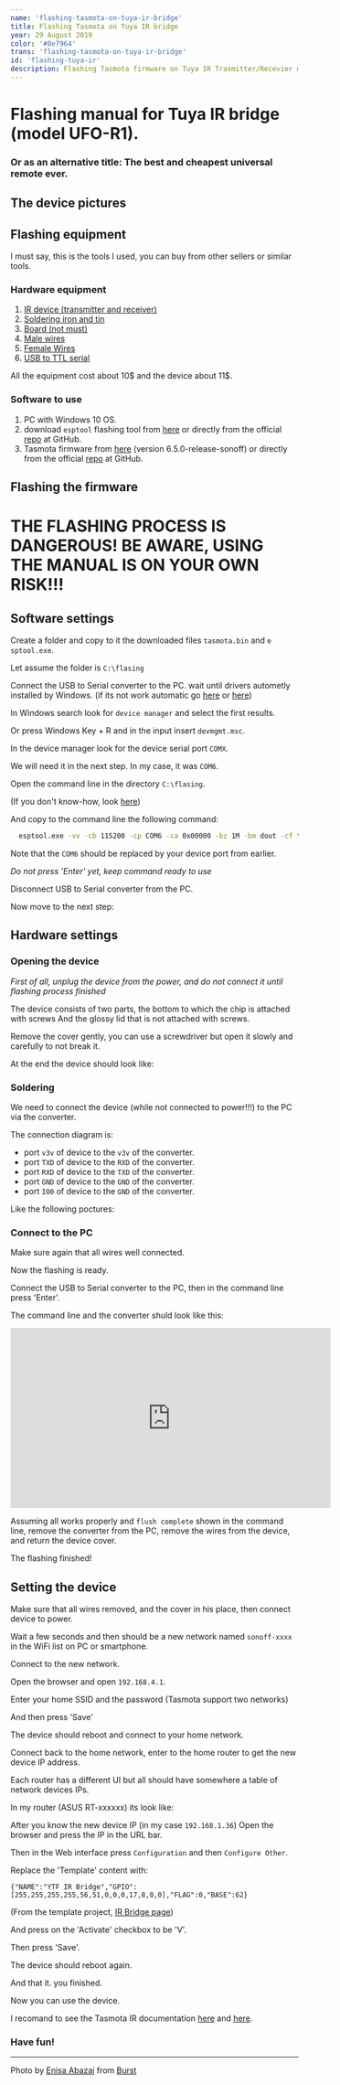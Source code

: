 ```yaml
---
name: 'flashing-tasmota-on-tuya-ir-bridge'
title: Flashing Tasmota on Tuya IR bridge
year: 29 August 2019
color: '#8e7964'
trans: 'flashing-tasmota-on-tuya-ir-bridge'
id: 'flashing-tuya-ir'
description: Flashing Tasmota firmware on Tuya IR Trasmitter/Recevier manual
---
```


# Flashing manual for Tuya IR bridge (model UFO-R1).

### Or as an alternative title: The best and cheapest universal remote ever. 

## The device pictures


<image-responsive class="center" imageURL="blog/flashing-tuya-ir/device-1.jpg"  alt="Device"/>
<image-responsive class="center" imageURL="blog/flashing-tuya-ir/device-2.jpg"  alt="Device"/>
<image-responsive class="center" imageURL="blog/flashing-tuya-ir/device-3.jpg"  alt="Device"/>
<image-responsive class="center" imageURL="blog/flashing-tuya-ir/device-4.gif"  alt="Device"/>


## Flashing equipment

I must say, this is the tools I used, you can buy from other sellers or similar tools.

### Hardware equipment

1. [IR device (transmitter and receiver)](https://www.aliexpress.com/item/33004692351.html?spm=a2g0s.9042311.0.0.2e4d4c4dKvphql)
1. [Soldering iron and tin](https://www.aliexpress.com/item/924260113.html?spm=a2g0s.9042311.0.0.27424c4doJgn8c)
1. [Board (not must)](https://www.aliexpress.com/item/32701019904.html?spm=a2g0s.9042311.0.0.27424c4doJgn8c)
1. [Male wires](https://www.aliexpress.com/item/32701019904.html?spm=a2g0s.9042311.0.0.27424c4doJgn8c)
1. [Female Wires](https://www.aliexpress.com/item/32636873838.html?spm=a2g0s.9042311.0.0.27424c4dLBkmSl)
1. [USB to TTL serial](https://www.aliexpress.com/item/32969146794.html?spm=a2g0s.9042311.0.0.27424c4dLBkmSl)


<image-responsive class="center" imageURL="blog/flashing-tuya-ir/hardware.jpg"  alt="Hardware"/>

All the equipment cost about 10$ and the device about 11$.

### Software to use

1. PC with Windows 10 OS.
1. download `esptool` flashing tool from [here](/assets/esptool.exe) or directly from the official [repo](https://github.com/espressif/esptool) at GitHub.
1. Tasmota firmware from [here](/assets/tasmota.bin) (version 6.5.0-release-sonoff) or directly from the official [repo](https://github.com/arendst/Sonoff-Tasmota/releases) at GitHub.

## Flashing the firmware

# THE FLASHING PROCESS IS DANGEROUS! BE AWARE, USING THE MANUAL IS ON YOUR OWN RISK!!!

## Software settings

Create a folder and copy to it the downloaded files
`tasmota.bin` and `e sptool.exe`.

Let assume the folder is `C:\flasing`

Connect the USB to Serial converter to the PC.
wait until drivers autometly installed by Windows.
(if its not work automatic go [here](http://www.prolific.com.tw/US/ShowProduct.aspx?p_id=225&pcid=41) or [here](https://answers.microsoft.com/en-us/windows/forum/windows_10-hardware/prolific-usb-to-serial-comm-port-windows-10/0a4f8e48-7135-4434-9d10-349c9ce87fcf?auth=1))

In Windows search look for `device manager`
and select the first results.

Or press Windows Key + R and in the input insert `devmgmt.msc`.

In the device manager look for the device serial port `COMX`.

We will need it in the next step. In my case, it was `COM6`.

<image-responsive class="center" imageURL="blog/flashing-tuya-ir/device-manager.png"  alt="Device manager"/>

Open the command line in the directory `C:\flasing`.

(If you don't know-how, look [here](https://www.thewindowsclub.com/how-to-open-command-prompt-from-right-click-menu))

And copy to the command line the following command:

```bash
  esptool.exe -vv -cb 115200 -cp COM6 -ca 0x00000 -bz 1M -bm dout -cf tasmota.bin
```

Note that the `COM6` should be replaced by your device port from earlier.

*Do not press 'Enter' yet, keep command ready to use*

Disconnect USB to Serial converter from the PC.

Now move to the next step:


## Hardware settings

### Opening the device

*First of all, unplug the device from the power, and do not connect it until flashing process finished*

The device consists of two parts, the bottom to which the chip is attached with screws
And the glossy lid that is not attached with screws.

<image-responsive class="center" imageURL="blog/flashing-tuya-ir/device-equator.jpg"  alt="Device equator"/>

Remove the cover gently, you can use a screwdriver but open it slowly and carefully to not break it.

At the end the device should look like:

<image-responsive class="center" imageURL="blog/flashing-tuya-ir/device-opend.jpg"  alt="Device opend"/>

### Soldering

We need to connect the device (while not connected to power!!!) to the PC via the converter.

The connection diagram is:

* port `v3v` of device to the `v3v` of the converter.
* port `TXD` of device to the `RXD` of the converter.
* port `RXD` of device to the `TXD` of the converter.
* port `GND` of device to the `GND` of the converter.
* port `IO0` of device to the `GND` of the converter.

Like the following poctures:

<image-responsive class="center" imageURL="blog/flashing-tuya-ir/full-wiring.jpg"  alt="Full wiring"/>
<image-responsive class="center" imageURL="blog/flashing-tuya-ir/converter-wiring.jpg"  alt="Converter wiring"/>
<image-responsive class="center" imageURL="blog/flashing-tuya-ir/board-wiring.jpg"  alt="Board wiring"/>
<image-responsive class="center" imageURL="blog/flashing-tuya-ir/device-wiring-1.jpg"  alt="Device wiring"/>
<image-responsive class="center" imageURL="blog/flashing-tuya-ir/device-wiring-2.jpg"  alt="Device wiring"/>

### Connect to the PC

Make sure again that all wires well connected.

Now the flashing is ready.

Connect the USB to Serial converter to the PC, then in the command line press 'Enter'.

The command line and the converter shuld look like this:

<iframe width="560" height="315" src="https://www.youtube.com/embed/oJWv0eCkdLA" frameborder="0" allow="accelerometer; autoplay; encrypted-media; gyroscope; picture-in-picture" allowfullscreen></iframe>

Assuming all works properly and `flush complete` shown in the command line,
remove the converter from the PC, remove the wires from the device, and return the device cover.

The flashing finished!

## Setting the device

Make sure that all wires removed, and the cover in his place, then connect device to power.

Wait a few seconds and then should be a new network named `sonoff-xxxx` in the WiFi list on PC or smartphone.

<image-responsive class="center" imageURL="blog/flashing-tuya-ir/networks.jpg"  alt="networks"/>

Connect to the new network.

Open the browser and open `192.168.4.1`. 

Enter your home SSID and the password (Tasmota support two networks)

And then press 'Save'

<image-responsive class="center" imageURL="blog/flashing-tuya-ir/ssid-config.jpg"  alt="ssid config"/>

The device should reboot and connect to your home network.

Connect back to the home network, enter to the home router to get the new device IP address.

Each router has a different UI but all should have somewhere a table of network devices IPs.  

In my router (ASUS RT-xxxxxx) its look like: 

<image-responsive class="center" imageURL="blog/flashing-tuya-ir/dhcp-ips.jpg"  alt="DHCP IPs"/>

After you know the new device IP (in my case `192.168.1.36`)
Open the browser and press the IP in the URL bar.

Then in the Web interface press `Configuration` and then `Configure Other`.

Replace the 'Template' content with:

```
{"NAME":"YTF IR Bridge","GPIO":[255,255,255,255,56,51,0,0,0,17,8,0,0],"FLAG":0,"BASE":62}
```

(From the template project, [IR Bridge page](https://blakadder.github.io/templates/ytf_ir_bridge.html))

And press on the 'Activate' checkbox to be 'V'.

Then press 'Save'.

The device should reboot again.

And that it. you finished.

Now you can use the device.

I recomand to see the Tasmota IR documentation [here](https://github.com/arendst/Sonoff-Tasmota/wiki/Commands#irremote) and [here](https://github.com/arendst/Sonoff-Tasmota/issues/2116#issuecomment-440716483).

### Have fun!

----

Photo by <a href="https://burst.shopify.com/@enisa97?utm_campaign=photo_credit&amp;utm_content=Free+Stock+Photo+of+Red+Abstract+Street+Lights+%E2%80%94+HD+Images&amp;utm_medium=referral&amp;utm_source=credit">Enisa Abazaj</a> from <a href="https://burst.shopify.com/red?utm_campaign=photo_credit&amp;utm_content=Free+Stock+Photo+of+Red+Abstract+Street+Lights+%E2%80%94+HD+Images&amp;utm_medium=referral&amp;utm_source=credit">Burst</a>
